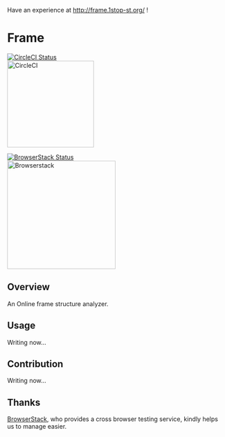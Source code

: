 Have an experience at http://frame.1stop-st.org/ !
# Frame
[![CircleCI Status](https://circleci.com/gh/1stop-st/frame.svg?style=svg)](https://circleci.com/gh/1stop-st/frame)  
[<img alt="CircleCI" src="https://storage.googleapis.com/frame-static/circleci.png" width=200>](https://circleci.com/)

[![BrowserStack Status](https://www.browserstack.com/automate/badge.svg?badge_key=Sjh4dUZaZkRhOEp6OHE5VGlEWkJZZStMckRKc2xkUzRHQlJiVCtvMnNJWT0tLTBOaGEyd0Y2cE52aVZZbENRUVhHcFE9PQ==--107e458ad83ed4e50ecc5bcf173a4084b58bb6a6)](https://www.browserstack.com/)  
[<img alt="Browserstack" src="https://storage.googleapis.com/frame-static/browserstack.svg" width=250>](https://www.browserstack.com/)
## Overview
An Online frame structure analyzer.
## Usage
Writing now...
## Contribution
Writing now...
## Thanks
[BrowserStack](https://www.browserstack.com/), who provides a cross browser testing service, kindly helps us to manage easier.
